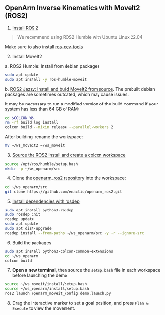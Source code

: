 ## OpenArm Inverse Kinematics with MoveIt2 (ROS2)


1. [Install ROS 2](https://docs.ros.org/en/humble/Installation.html)
> We recommend using ROS2 Humble with Ubuntu Linux 22.04

Make sure to also install [ros-dev-tools](https://docs.ros.org/en/jazzy/Installation/Ubuntu-Install-Debs.html#install-development-tools-optional)


2. Install MoveIt2

a. ROS2 Humble: Install from debian packages

```sh
sudo apt update
sudo apt install -y ros-humble-moveit
```

b. [ROS2 Jazzy: Install and build MoveIt2 from source](https://moveit.ai/install-moveit2/source/). The prebuilt debian packages are sometimes outdated, which may cause issues. 

It may be necessary to run a modified version of the build command if your system has less than 64 GB of RAM:
```sh
cd $COLCON_WS
rm -rf build log install
colcon build --mixin release --parallel-workers 2
```

After building, rename the workspace:
```sh
mv ~/ws_moveit2 ~/ws_moveit
```

3. [Source the ROS2 install and create a colcon workspace](https://docs.ros.org/en/humble/Tutorials/Beginner-Client-Libraries/Colcon-Tutorial.html#build-the-workspace)

```sh
source /opt/ros/humble/setup.bash
mkdir -p ~/ws_openarm/src
```

4. Clone the [openarm_ros2 repository](https://github.com/enactic/openarm_ros2) into the workspace:
   
```sh
cd ~/ws_openarm/src
git clone https://github.com/enactic/openarm_ros2.git
```

5. [Install dependencies with rosdep](https://docs.ros.org/en/jazzy/Tutorials/Intermediate/Rosdep.html)
```sh
sudo apt install python3-rosdep
sudo rosdep init
rosdep update
sudo apt update
sudo apt dist-upgrade
rosdep install --from-paths ~/ws_openarm/src -y -r --ignore-src
```

6. Build the packages
```sh
sudo apt install python3-colcon-common-extensions
cd ~/ws_openarm
colcon build
```

7. **Open a new terminal**, then source the `setup.bash` file in each workspace before launching the demo
```sh
source ~/ws_moveit/install/setup.bash
source ~/ws_openarm/install/setup.bash
ros2 launch openarm_moveit_config demo.launch.py
```

8. Drag the interactive marker to set a goal position, and press `Plan & Execute` to view the movement.

